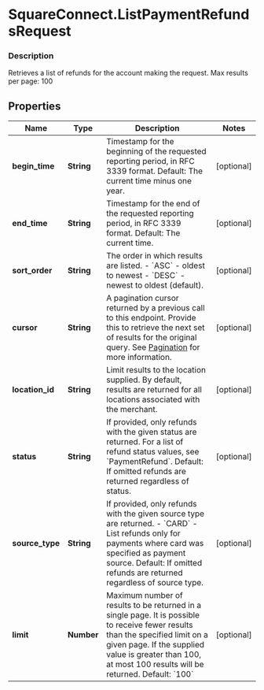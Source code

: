 # SquareConnect.ListPaymentRefundsRequest

### Description

Retrieves a list of refunds for the account making the request.  Max results per page: 100

## Properties
Name | Type | Description | Notes
------------ | ------------- | ------------- | -------------
**begin_time** | **String** | Timestamp for the beginning of the requested reporting period, in RFC 3339 format.  Default: The current time minus one year. | [optional] 
**end_time** | **String** | Timestamp for the end of the requested reporting period, in RFC 3339 format.  Default: The current time. | [optional] 
**sort_order** | **String** | The order in which results are listed. - &#x60;ASC&#x60; - oldest to newest - &#x60;DESC&#x60; - newest to oldest (default). | [optional] 
**cursor** | **String** | A pagination cursor returned by a previous call to this endpoint. Provide this to retrieve the next set of results for the original query.  See [Pagination](https://developer.squareup.com/docs/basics/api101/pagination) for more information. | [optional] 
**location_id** | **String** | Limit results to the location supplied. By default, results are returned for all locations associated with the merchant. | [optional] 
**status** | **String** | If provided, only refunds with the given status are returned. For a list of refund status values, see &#x60;PaymentRefund&#x60;.  Default: If omitted refunds are returned regardless of status. | [optional] 
**source_type** | **String** | If provided, only refunds with the given source type are returned. - &#x60;CARD&#x60; - List refunds only for payments where card was specified as payment source.  Default: If omitted refunds are returned regardless of source type. | [optional] 
**limit** | **Number** | Maximum number of results to be returned in a single page. It is possible to receive fewer results than the specified limit on a given page.  If the supplied value is greater than 100, at most 100 results will be returned.  Default: &#x60;100&#x60; | [optional] 


